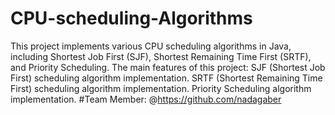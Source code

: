 # CPU-scheduling-Algorithms
This project implements various CPU scheduling algorithms in Java, including Shortest Job First (SJF), Shortest Remaining Time First (SRTF), and Priority Scheduling.
The main features of this project:
SJF (Shortest Job First) scheduling algorithm implementation.
SRTF (Shortest Remaining Time First) scheduling algorithm implementation.
Priority Scheduling algorithm implementation.
#Team Member:
@https://github.com/nadagaber

